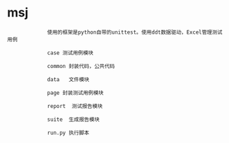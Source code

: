 # msj
                 使用的框架是python自带的unittest。使用ddt数据驱动，Excel管理测试用例
                
                 case 测试用例模块

                 common 封装代码，公共代码

                 data   文件模块

                 page 封装测试用例模块

                 report  测试报告模块

                 suite  生成报告模块

                 run.py 执行脚本
